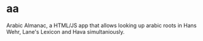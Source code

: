 aa
==

Arabic Almanac, a HTML/JS app that allows looking up arabic roots in Hans Wehr, Lane's Lexicon and Hava simultaniously.